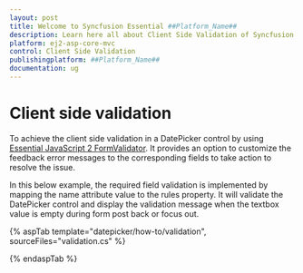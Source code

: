```yaml
---
layout: post
title: Welcome to Syncfusion Essential ##Platform_Name##
description: Learn here all about Client Side Validation of Syncfusion Essential ##Platform_Name## widgets based on HTML5 and jQuery.
platform: ej2-asp-core-mvc
control: Client Side Validation
publishingplatform: ##Platform_Name##
documentation: ug
---
```



# Client side validation

To achieve the client side validation in a DatePicker control by using
[Essential JavaScript 2 FormValidator](https://ej2.syncfusion.com/documentation/form-validator). It provides an option to customize the feedback error messages to the corresponding
fields to take action to resolve the issue.

In this below example, the required field validation is implemented by mapping
the name attribute
value to the rules property. It will validate the DatePicker control and display the validation
message when the textbox value is empty during form post back or focus out.

{% aspTab template="datepicker/how-to/validation", sourceFiles="validation.cs" %}

{% endaspTab %}